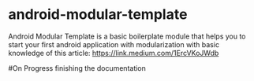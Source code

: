 # android-modular-template
Android Modular Template is a basic boilerplate module that helps you to start your first android application with modularization with basic knowledge of this article: https://link.medium.com/1ErcVKoJWdb


#On Progress finishing the documentation
